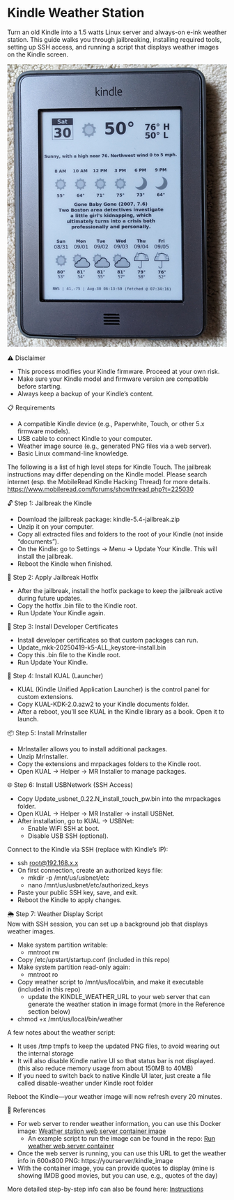 # Kindle Weather Station

Turn an old Kindle into a 1.5 watts Linux server and always-on e-ink weather station.
This guide walks you through jailbreaking, installing required tools, setting up SSH access, and running a script that displays weather images on the Kindle screen.

![Sample Kindle weather station photo](Kindle_Weather_Station.jpg)

⚠️ Disclaimer<br>
- This process modifies your Kindle firmware. Proceed at your own risk.
- Make sure your Kindle model and firmware version are compatible before starting.
- Always keep a backup of your Kindle’s content.

📋 Requirements
- A compatible Kindle device (e.g., Paperwhite, Touch, or other 5.x firmware models).
- USB cable to connect Kindle to your computer.
- Weather image source (e.g., generated PNG files via a web server).
- Basic Linux command-line knowledge.

The following is a list of high level steps for Kindle Touch. The jailbreak instructions may differ depending on the Kindle model. Please search internet (esp. the MobileRead Kindle Hacking Thread) for more details.<br>
https://www.mobileread.com/forums/showthread.php?t=225030

🔓 Step 1: Jailbreak the Kindle
- Download the jailbreak package: kindle-5.4-jailbreak.zip
- Unzip it on your computer.
- Copy all extracted files and folders to the root of your Kindle (not inside “documents”).
- On the Kindle: go to Settings → Menu → Update Your Kindle. This will install the jailbreak.
- Reboot the Kindle when finished.

🔧 Step 2: Apply Jailbreak Hotfix
- After the jailbreak, install the hotfix package to keep the jailbreak active during future updates.
- Copy the hotfix .bin file to the Kindle root.
- Run Update Your Kindle again.

🔑 Step 3: Install Developer Certificates
- Install developer certificates so that custom packages can run.
- Update_mkk-20250419-k5-ALL_keystore-install.bin
- Copy this .bin file to the Kindle root.
- Run Update Your Kindle.

📂 Step 4: Install KUAL (Launcher)
- KUAL (Kindle Unified Application Launcher) is the control panel for custom extensions.
- Copy KUAL-KDK-2.0.azw2 to your Kindle documents folder.
- After a reboot, you’ll see KUAL in the Kindle library as a book. Open it to launch.

📦 Step 5: Install MrInstaller
- MrInstaller allows you to install additional packages.
- Unzip MrInstaller.
- Copy the extensions and mrpackages folders to the Kindle root.
- Open KUAL → Helper → MR Installer to manage packages.

🌐 Step 6: Install USBNetwork (SSH Access)
- Copy Update_usbnet_0.22.N_install_touch_pw.bin into the mrpackages folder.
- Open KUAL → Helper → MR Installer → install USBNet.
- After installation, go to KUAL → USBNet:
  - Enable WiFi SSH at boot.
  - Disable USB SSH (optional).

Connect to the Kindle via SSH (replace with Kindle’s IP):
- ssh root@192.168.x.x
- On first connection, create an authorized keys file:
  - mkdir -p /mnt/us/usbnet/etc
  - nano /mnt/us/usbnet/etc/authorized_keys
- Paste your public SSH key, save, and exit.
- Reboot the Kindle to apply changes.

🌦️ Step 7: Weather Display Script<br>
Now with SSH session, you can set up a background job that displays weather images.
- Make system partition writable:
  - mntroot rw<br>
- Copy /etc/upstart/startup.conf (included in this repo)
- Make system partition read-only again:
  - mntroot ro
- Copy weather script to /mnt/us/local/bin, and make it executable (included in this repo)
  - update the KINDLE_WEATHER_URL to your web server that can generate the weather station in image format (more in the Reference section below)
- chmod +x /mnt/us/local/bin/weather<br>

A few notes about the weather script:
- It uses /tmp tmpfs to keep the updated PNG files, to avoid wearing out the internal storage
- It will also disable Kindle native UI so that status bar is not displayed. (this also reduce memory usage from about 150MB to 40MB)
- If you need to switch back to native Kindle UI later, just create a file called disable-weather under Kindle root folder

Reboot the Kindle—your weather image will now refresh every 20 minutes.

🔗 References<br>
- For web server to render weather information, you can use this Docker image: [Weather station web server container image](https://hub.docker.com/r/gadget1999/rpi-nook-weather)
  - An example script to run the image can be found in the repo: [Run weather web server container](Server/weather-container)
- Once the web server is running, you can use this URL to get the weather info in 600x800 PNG: https://yourserver/kindle_image
- With the container image, you can provide quotes to display (mine is showing IMDB good movies, but you can use, e.g., quotes of the day)

More detailed step-by-step info can also be found here: [Instructions](https://www.instructables.com/Kindle-Weather-Station/)

